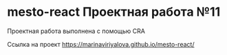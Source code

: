 # mesto-react Проектная работа №11

Проектная работа выполнена с помощью CRA

Ссылка на проект https://marinaviriyalova.github.io/mesto-react/
